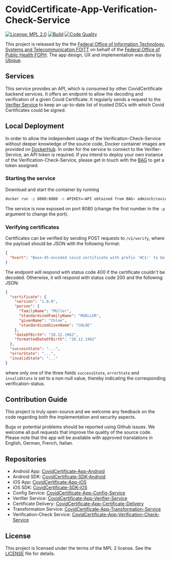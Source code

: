 # CovidCertificate-App-Verification-Check-Service

[![License: MPL 2.0](https://img.shields.io/badge/License-MPL%202.0-brightgreen.svg)](https://github.com/admin-ch/CovidCertificate-App-Verifier-Service/blob/main/LICENSE)
[![Build](https://github.com/admin-ch/CovidCertificate-App-Verification-Check-Service/actions/workflows/build.yml/badge.svg)](https://github.com/admin-ch/CovidCertificate-App-Verification-Check-Service/actions/workflows/build.yml)
[![Code Quality](https://sonarcloud.io/api/project_badges/measure?project=admin-ch_CovidCertificate-App-Verification-Check-Service&metric=alert_status)](https://sonarcloud.io/dashboard?id=admin-ch_CovidCertificate-App-Verification-Check-Service)

This project is released by the the [Federal Office of Information Technology, Systems and Telecommunication FOITT](https://www.bit.admin.ch/)
on behalf of the [Federal Office of Public Health FOPH](https://www.bag.admin.ch/).
The app design, UX and implementation was done by [Ubique](https://www.ubique.ch?app=github).

## Services
This service provides an API, which is consumed by other CovidCertificate backend services. It offers an endpoint to allow the decoding and verification of a given Covid Certificate.
It regularly sends a request to the [Verifier Service](https://github.com/admin-ch/CovidCertificate-App-Verifier-Service) to keep an up-to-date list of trusted DSCs with which Covid Certificates could be signed.

## Local Deployment

In order to allow the independent usage of the Verification-Check-Service without deeper knowledge of the source code, Docker container images are provided on [DockerHub](https://hub.docker.com/r/adminch/covidcertificate-app-verification-check-service). In order for the service to connect to the Verifier-Service, an API token is required. If you intend to deploy your own instance of the Verification-Check-Service, please get in touch with the [BAG](mailto:Covid-Zertifikat@bag.admin.ch) to get a token assigned.


### Starting the service

Download and start the container by running
```bash
docker run -p 8080:8080 -e APIKEY=<API obtained from BAG> adminch/covidcertificate-app-verification-check-service:latest
```

The service is now exposed on port 8080 (change the first number in the `-p` argument to change the port).

### Verifying certificates

Certificates can be verified by sending POST requests to `/v1/verify`, where the payload should be JSON with the following format:
```json
{
  "hcert": "Base-45-encoded covid certificate with prefix 'HC1:' to be decoded and verified"
}
```

The endpoint will respond with status code 400 if the certificate couldn't be decoded. Otherwise, it will respond with status code 200 and the following JSON:
```json
{
  "certificate": {
    "version": "1.0.0",
    "person": {
      "familyName": "Müller",
      "standardizedFamilyName": "MUELLER",
      "givenName": "Chloé",
      "standardizedGivenName": "CHLOE"
    },
    "dateOfBirth": "28.12.1962",
    "formattedDateOfBirth": "28.12.1962"
  },
  "successState": "...",
  "errorState": "...",
  "invalidState": "..."
}
```
where only one of the three fields `successState`, `errorState` and `invalidState` is set to a non-null value, thereby indicating the corresponding verification-status.

## Contribution Guide

This project is truly open-source and we welcome any feedback on the code regarding both the implementation and security aspects.

Bugs or potential problems should be reported using Github issues.
We welcome all pull requests that improve the quality of the source code.
Please note that the app will be available with approved translations in English, German, French, Italian.

## Repositories

* Android App: [CovidCertificate-App-Android](https://github.com/admin-ch/CovidCertificate-App-Android)
* Android SDK: [CovidCertificate-SDK-Android](https://github.com/admin-ch/CovidCertificate-SDK-Android)
* iOS App: [CovidCertificate-App-iOS](https://github.com/admin-ch/CovidCertificate-App-iOS)
* iOS SDK: [CovidCertificate-SDK-iOS](https://github.com/admin-ch/CovidCertificate-SDK-iOS)
* Config Service: [CovidCertificate-App-Config-Service](https://github.com/admin-ch/CovidCertificate-App-Config-Service)
* Verifier Service: [CovidCertificate-App-Verifier-Service](https://github.com/admin-ch/CovidCertificate-App-Verifier-Service)
* Certificate Delivery: [CovidCertificate-App-Certificate-Delivery](https://github.com/admin-ch/CovidCertificate-App-Certificate-Delivery)
* Transformation Service: [CovidCertificate-App-Transformation-Service](https://github.com/admin-ch/CovidCertificate-App-Transformation-Service)
* Verification-Check Service: [CovidCertificate-App-Verification-Check-Service](https://github.com/admin-ch/CovidCertificate-App-Verification-Check-Service)

## License

This project is licensed under the terms of the MPL 2 license. See the [LICENSE](LICENSE) file for details.
